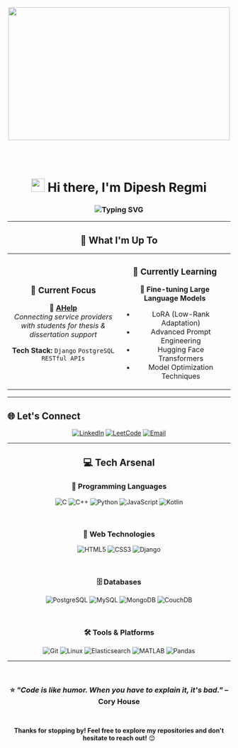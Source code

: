<div align="center">

<!-- Hero GIF -->
<img src="https://user-images.githubusercontent.com/74038190/225813708-98b745f2-7d22-48cf-9150-083f1b00d6c9.gif" width="500" height="300" />

<br><br>


<!-- Animated Header -->
<h1>
  <img src="https://raw.githubusercontent.com/MartinHeinz/MartinHeinz/master/wave.gif" width="30px" height="30px" />
  Hi there, I'm <strong>Dipesh Regmi</strong>
</h1>

<!-- Typing Animation Style Subtitle -->
<h3>
  <img src="https://readme-typing-svg.herokuapp.com?font=Fira+Code&pause=1000&color=0E75B6&center=true&vCenter=true&width=650&lines=Computer+Engineer+%7C+Backend+Developer;Passionate+about+AI+%26+Machine+Learning;Building+Solutions+with+Python+%26+Django;Always+learning%2C+always+growing" alt="Typing SVG" />
</h3>

</div>

---

<div align="center">

## 🚀 What I'm Up To

<table align="center" width="90%">
<tr>
<td width="50%" align="center">

### 🔭 **Current Focus**
🎯 **[AHelp](https://github.com/dipesh7002/AHelp)**  
*Connecting service providers with students for thesis & dissertation support*

**Tech Stack:** `Django` `PostgreSQL` `RESTful APIs`

</td>
<td width="50%" align="center">

### 🌱 **Currently Learning**
🤖 **Fine-tuning Large Language Models**
- LoRA (Low-Rank Adaptation)
- Advanced Prompt Engineering
- Hugging Face Transformers
- Model Optimization Techniques

</td>
</tr>
</table>

</div>

---

## 🌐 Let's Connect

<div align="center">
  
[![LinkedIn](https://img.shields.io/badge/LinkedIn-0077B5?style=for-the-badge&logo=linkedin&logoColor=white)](https://linkedin.com/in/dipesh-regmi-941bab32b)
[![LeetCode](https://img.shields.io/badge/LeetCode-000000?style=for-the-badge&logo=LeetCode&logoColor=#d16c06)](https://leetcode.com/user1063ha)
[![Email](https://img.shields.io/badge/Email-D14836?style=for-the-badge&logo=gmail&logoColor=white)](mailto:077bct027.dipesh@pcampus.edu.np)

</div>

---

<div align="center">

## 💻 Tech Arsenal

### 🎯 **Programming Languages**

![C](https://img.shields.io/badge/c-%2300599C.svg?style=for-the-badge&logo=c&logoColor=white)
![C++](https://img.shields.io/badge/c++-%2300599C.svg?style=for-the-badge&logo=c%2B%2B&logoColor=white)
![Python](https://img.shields.io/badge/python-3670A0?style=for-the-badge&logo=python&logoColor=ffdd54)
![JavaScript](https://img.shields.io/badge/javascript-%23323330.svg?style=for-the-badge&logo=javascript&logoColor=%23F7DF1E)
![Kotlin](https://img.shields.io/badge/kotlin-%237F52FF.svg?style=for-the-badge&logo=kotlin&logoColor=white)

<br>

### 🎨 **Web Technologies**

![HTML5](https://img.shields.io/badge/html5-%23E34F26.svg?style=for-the-badge&logo=html5&logoColor=white)
![CSS3](https://img.shields.io/badge/css3-%231572B6.svg?style=for-the-badge&logo=css3&logoColor=white)
![Django](https://img.shields.io/badge/django-%23092E20.svg?style=for-the-badge&logo=django&logoColor=white)

<br>

### 🗄️ **Databases**

![PostgreSQL](https://img.shields.io/badge/postgresql-%23316192.svg?style=for-the-badge&logo=postgresql&logoColor=white)
![MySQL](https://img.shields.io/badge/mysql-%2300f.svg?style=for-the-badge&logo=mysql&logoColor=white)
![MongoDB](https://img.shields.io/badge/MongoDB-%234ea94b.svg?style=for-the-badge&logo=mongodb&logoColor=white)
![CouchDB](https://img.shields.io/badge/CouchDB-E42528?style=for-the-badge&logo=apache-couchdb&logoColor=white)

<br>

### 🛠️ **Tools & Platforms**

![Git](https://img.shields.io/badge/git-%23F05033.svg?style=for-the-badge&logo=git&logoColor=white)
![Linux](https://img.shields.io/badge/Linux-FCC624?style=for-the-badge&logo=linux&logoColor=black)
![Elasticsearch](https://img.shields.io/badge/-ElasticSearch-005571?style=for-the-badge&logo=elasticsearch)
![MATLAB](https://img.shields.io/badge/MATLAB-0076A8?style=for-the-badge&logo=mathworks&logoColor=white)
![Pandas](https://img.shields.io/badge/pandas-%23150458.svg?style=for-the-badge&logo=pandas&logoColor=white)

</div>

---



<div align="center">



<br>

### ⭐ *"Code is like humor. When you have to explain it, it's bad."* – Cory House

<br>

**Thanks for stopping by! Feel free to explore my repositories and don't hesitate to reach out!** 😊

</div>
